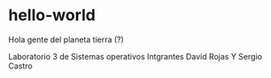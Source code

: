 # hello-world

Hola gente del planeta tierra (?)

Laboratorio 3 de Sistemas operativos
Intgrantes David Rojas Y Sergio Castro
